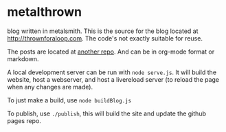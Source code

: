 # metalthrown


blog written in metalsmith. This is the source for the blog located at http://thrownforaloop.com.
The code's not exactly suitable for reuse.

The posts are located at [another repo](https://github.com/mikedmcfarland/thrown.posts). And can be in org-mode format or markdown.

A local development server can be run with `node serve.js`. It will build the website, host a webserver, and host a livereload server (to reload the page when any changes are made).

To just make a build, use `node buildBlog.js`

To publish, use `./publish`, this will build the site and update the github pages repo.
